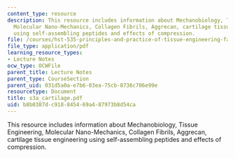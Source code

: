 ```yaml
---
content_type: resource
description: This resource includes information about Mechanobiology, Tissue Engineering,
  Molecular Nano-Mechanics, Collagen Fibrils, Aggrecan, cartilage tissue engineering
  using self-assembling peptides and effects of compression.
file: /courses/hst-535-principles-and-practice-of-tissue-engineering-fall-2004/b8b0387dc918845469a487973b8d54ca_s3a_cartilage.pdf
file_type: application/pdf
learning_resource_types:
- Lecture Notes
ocw_type: OCWFile
parent_title: Lecture Notes
parent_type: CourseSection
parent_uid: 031d5a0a-e7b6-03ea-75cb-8736c706e99e
resourcetype: Document
title: s3a_cartilage.pdf
uid: b8b0387d-c918-8454-69a4-87973b8d54ca
---
```

This resource includes information about Mechanobiology, Tissue Engineering, Molecular Nano-Mechanics, Collagen Fibrils, Aggrecan, cartilage tissue engineering using self-assembling peptides and effects of compression.

